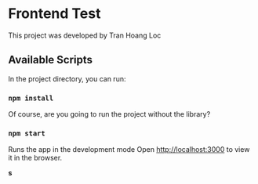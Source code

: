 # Frontend Test

This project was developed by Tran Hoang Loc

## Available Scripts

In the project directory, you can run:

### `npm install`

Of course, are you going to run the project without the library?

### `npm start`

Runs the app in the development mode
Open [http://localhost:3000](http://localhost:3000) to view it in the browser.

**s**
